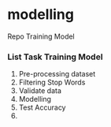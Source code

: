 # modelling
Repo Training Model


### List Task Training Model
1. Pre-processing dataset
2. Filtering Stop Words
3. Validate data
4. Modelling
5. Test Accuracy
6. 